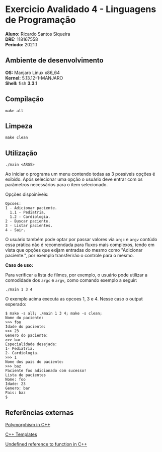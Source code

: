 # Exercicio Avalidado 4 - Linguagens de Programação

**Aluno:** Ricardo Santos Siqueira\
**DRE:** 118167558\
**Período:** 2021.1 

## Ambiente de desenvolvimento

**OS:** Manjaro Linux x86_64\
**Kernel:** 5.13.12-1-MANJARO\
**Shell:** fish **3.3**.1

## Compilação

```console
make all
```

## Limpeza

```console
make clean
```

## Utilização

```console
./main <ARGS>
```
  Ao iniciar o programa um menu contendo todas as 3 possíveis opções é exibido. Após selecionar uma opção o usuário deve entrar com os parâmetros necessários para o item selecionado.

  Opções dispoiníveis:
  ```
  Opcoes:
  1 - Adicionar paciente.
    1.1 - Pediatria.
    1.2 - Cardiologia.
  2 - Buscar paciente.
  3 - Listar pacientes.
  4 - Sair.
  ```

  O usuário também pode optar por passar valores via ```argc``` e ```argv``` contúdo essa prática não é recomendada para fluxos mais complexos, tendo em vista que opções que exijam entradas do mesmo como "Adicionar paciente.", por exemplo transferirão o controle para o mesmo.

  **Caso de uso:**

  Para verificar a lista de filmes, por exemplo, o usuário pode utilizar a comodidade dos ```argc``` e ```argv```, como comando exemplo a seguir:

  ```console
  ./main 1 3 4
  ```

  O exemplo acima executa as opcoes 1, 3 e 4. Nesse caso o output esperado:
  
  ```console
  $ make -s all; ./main 1 3 4; make -s clean;
  Nome do paciente:
  >>> foo
  Idade do paciente:
  >>> 23
  Genero do paciente:
  >>> bar
  Especialidade desejada:
  1- Pediatria.
  2- Cardiologia.
  >>> 1
  Nome dos pais do paciente:
  >>> baz
  Paciente foo adicionado com sucesso!
  Lista de pacientes
  Nome: foo
  Idade: 23
  Genero: bar
  Pais: baz
  $
  ```
## Referências externas

[Polymorphism in C++](https://www.tutorialspoint.com/cplusplus/cpp_polymorphism.htm)

[C++ Templates](https://www.tutorialspoint.com/cplusplus/cpp_templates.htm)

[Undefined reference to function in C++](https://stackoverflow.com/questions/12772103/undefined-reference-to-function-c)
